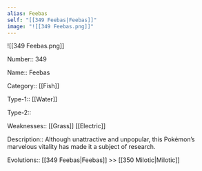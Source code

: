 ```yaml
---
alias: Feebas
self: "[[349 Feebas|Feebas]]"
image: "![[349 Feebas.png]]"
---
```


![[349 Feebas.png]]

Number:: 349

Name:: Feebas

Category:: [[Fish]]

Type-1:: [[Water]]

Type-2:: 

Weaknesses:: [[Grass]] [[Electric]]

Description:: Although unattractive and unpopular, this Pokémon’s marvelous vitality has made it a subject of research.

Evolutions:: [[349 Feebas|Feebas]] >> [[350 Milotic|Milotic]]